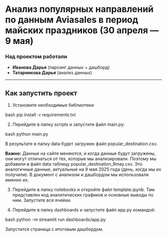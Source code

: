# Анализ популярных направлений по данным Aviasales в период майских праздников (30 апреля — 9 мая)

### Над проектом работали
- **Иванова Дарья** (парсинг данных + дашборд)
- **Татарникова Дарья** (анализ данных)

---

## Как запустить проект

1. Установите необходимые библиотеки:
   
bash
   pip install -r requirements.txt

2. Перейдите в папку scripts и запустите файл main.py:
   
bash
   python main.py

В результате в папку data будет загружен файл popular_destination.csv.

**Важно:** Данные на сайте меняются, и когда данные будут загружены, они могут отличаться от тех, которые мы анализировали. Поэтому мы добавили в файл data таблицу popular_destination_9may.csv. Это аналогичные данные, актуальные на 9 мая 2025 года (день, когда мы их получили). В документ с анализом и дашбордом мы использовали именно их.

3. Перейдите в папку notebooks и откройте файл template.ipynb. Там представлен код аналитических графиков и основные выводы по ним. Запустите все ячейки.

4. Перейдите в папку dashboards и запустите файл app.py командой:
   
bash
   python -m streamlit run dashboards/app.py
   
Запустится страница с итоговым дашбордом.
